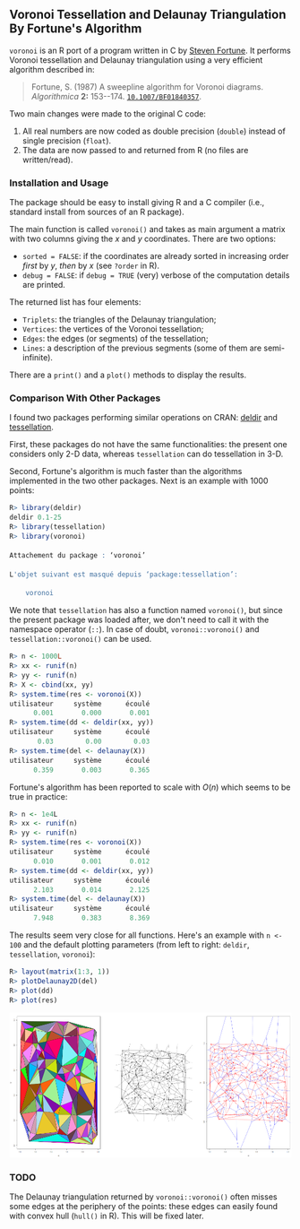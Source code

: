 <h2>Voronoi Tessellation and Delaunay Triangulation By Fortune's Algorithm</h2>

`voronoi` is an R port of a program written in C by [Steven Fortune](https://9p.io/who/sjf/). It performs Voronoi tessellation and Delaunay triangulation using a very efficient algorithm described in:

>Fortune, S. (1987) A sweepline algorithm for Voronoi diagrams. *Algorithmica* **2:** 153--174. [`10.1007/BF01840357`](https://doi.org/10.1007/BF01840357).

Two main changes were made to the original C code:

1. All real numbers are now coded as double precision (`double`) instead of single precision (`float`).
2. The data are now passed to and returned from R (no files are written/read).

<h3>Installation and Usage</h3>

The package should be easy to install giving R and a C compiler (i.e., standard install from sources of an R package).

The main function is called `voronoi()` and takes as main argument a matrix with two columns giving the $x$ and $y$ coordinates. There are two options:

- `sorted = FALSE`: if the coordinates are already sorted in increasing order *first* by $y$, *then* by $x$ (see `?order` in R).
- `debug = FALSE`: if `debug = TRUE` (very) verbose of the computation details are printed.

The returned list has four elements:

- `Triplets`: the triangles of the Delaunay triangulation;
- `Vertices`: the vertices of the Voronoi tessellation;
- `Edges`: the edges (or segments) of the tessellation;
- `Lines`: a description of the previous segments (some of them are semi-infinite).

There are a `print()` and a `plot()` methods to display the results.

<h3>Comparison With Other Packages</h3>

I found two packages performing similar operations on CRAN: [deldir](https://cran.r-project.org/package=deldir) and [tessellation](https://cran.r-project.org/package=tessellation).

First, these packages do not have the same functionalities: the present one considers only 2-D data, whereas `tessellation` can do tessellation in 3-D.

Second, Fortune's algorithm is much faster than the algorithms implemented in the two other packages. Next is an example with 1000 points:

```r
R> library(deldir)
deldir 0.1-25
R> library(tessellation)
R> library(voronoi)

Attachement du package : ‘voronoi’

L'objet suivant est masqué depuis ‘package:tessellation’:

    voronoi
```

We note that `tessellation` has also a function named `voronoi()`, but since the present package was loaded after, we don't need to call it with the namespace operator (`::`). In case of doubt, `voronoi::voronoi()` and `tessellation::voronoi()` can be used.

```r
R> n <- 1000L
R> xx <- runif(n)
R> yy <- runif(n)
R> X <- cbind(xx, yy)
R> system.time(res <- voronoi(X))
utilisateur     système      écoulé
      0.001       0.000       0.001
R> system.time(dd <- deldir(xx, yy))
utilisateur     système      écoulé
       0.03        0.00        0.03
R> system.time(del <- delaunay(X))
utilisateur     système      écoulé
      0.359       0.003       0.365

```

Fortune's algorithm has been reported to scale with $O(n)$ which seems to be true in practice:


```r
R> n <- 1e4L
R> xx <- runif(n)
R> yy <- runif(n)
R> system.time(res <- voronoi(X))
utilisateur     système      écoulé
      0.010       0.001       0.012
R> system.time(dd <- deldir(xx, yy))
utilisateur     système      écoulé
      2.103       0.014       2.125
R> system.time(del <- delaunay(X))
utilisateur     système      écoulé
      7.948       0.383       8.369
```

The results seem very close for all functions. Here's an example with `n <- 100` and the default plotting parameters (from left to right: `deldir`, `tessellation`, `voronoi`):

```r
R> layout(matrix(1:3, 1))
R> plotDelaunay2D(del)
R> plot(dd)
R> plot(res)
```

![](plots.png)

<h3>TODO</h3>

The Delaunay triangulation returned by `voronoi::voronoi()` often misses some edges at the periphery of the points: these edges can easily found with convex hull (`hull()` in R). This will be fixed later.
